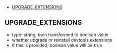 
- [UPGRADE_EXTENSIONS](#UPGRADE_EXTENSIONS)


## UPGRADE_EXTENSIONS
- type: string, then transformed to boolean value
- whether upgrade or reinstall devtools extensions
- if this is provided, boolean value will be true
